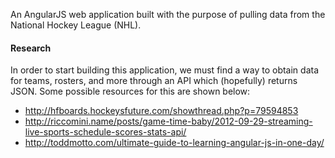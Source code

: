 An AngularJS web application built with the purpose of pulling data from the National Hockey League (NHL).

#### Research 

In order to start building this application, we must find a way to obtain data for teams, rosters, and more through an API which (hopefully) returns JSON. Some possible resources for this are shown below:

* http://hfboards.hockeysfuture.com/showthread.php?p=79594853
* http://riccomini.name/posts/game-time-baby/2012-09-29-streaming-live-sports-schedule-scores-stats-api/
* http://toddmotto.com/ultimate-guide-to-learning-angular-js-in-one-day/
